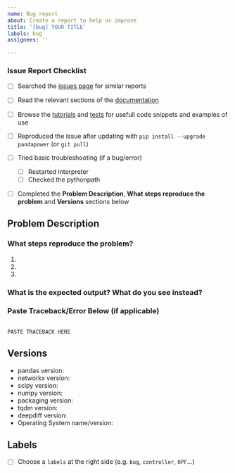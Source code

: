 ```yaml
---
name: Bug report
about: Create a report to help us improve
title: '[bug] YOUR TITLE'
labels: bug
assignees: ''

---
```


<!--- **PLEASE READ:** When submitting here, please ensure you've completed the following checklist and checked the boxes to confirm. Bug reports without it may be closed. Thanks! --->

### Issue Report Checklist

* [ ] Searched the [issues page](https://github.com/e2nIEE/pandapower/issues) for similar reports
* [ ] Read the relevant sections of the [documentation](https://pandapower.readthedocs.io/en/latest/about.html) 
* [ ] Browse the [tutorials](https://github.com/e2nIEE/pandapower/tree/develop/tutorials) and [tests](https://github.com/e2nIEE/pandapower/tree/develop/pandapower/test) for usefull code snippets and examples of use
* [ ] Reproduced the issue after updating with `pip install --upgrade pandapower` (or `git pull`)
* [ ] Tried basic troubleshooting (if a bug/error)
    * [ ] Restarted interpreter
    * [ ] Checked the pythonpath
* [ ] Completed the **Problem Description**, **What steps reproduce the problem** and **Versions** sections below


## Problem Description



### What steps reproduce the problem?

1. 
2. 
3. 

### What is the expected output? What do you see instead?



### Paste Traceback/Error Below (if applicable)
<!--- Copy from error dialog or View > Panes > Internal Console --->

```python-traceback

PASTE TRACEBACK HERE

```

## Versions
<!--- You can get this information from the "pip list" or "conda list" command
from the Anaconda Prompt/Terminal/command line . --->

* pandas version: 
* networkx version: 
* scipy version: 
* numpy version: 
* packaging version: 
* tqdm version: 
* deepdiff version: 
* Operating System name/version: 


## Labels
* [ ] Choose a `labels` at the right side (e.g. `bug`, `controller`, `OPF`...)